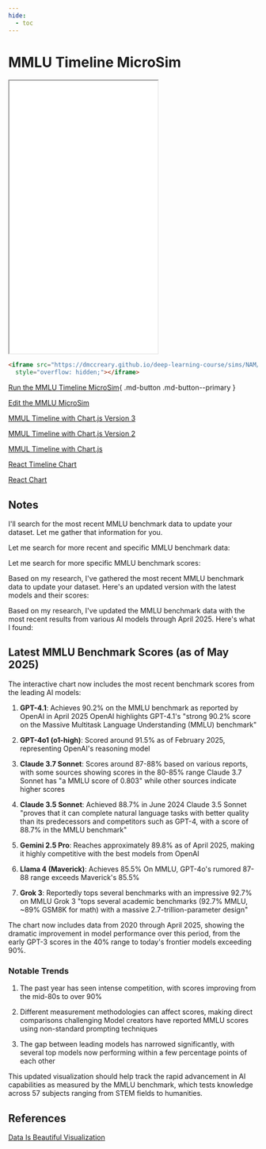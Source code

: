 ```yaml
---
hide:
  - toc
---
```

# MMLU Timeline MicroSim

<iframe src="./main.html" height="550px" scrolling="no"
  style="overflow: hidden;"></iframe>

```html
<iframe src="https://dmccreary.github.io/deep-learning-course/sims/NAM/main.html"  height="550px" scrolling="no"
  style="overflow: hidden;"></iframe>
```

[Run the MMLU Timeline MicroSim](./main.html){ .md-button .md-button--primary }

[Edit the MMLU MicroSim](https://editor.p5js.org/dmccreary/sketches/209soY_z8)

[MMUL Timeline with Chart.js Version 3](./mmlu-timeline-chartjs-v3.html)

[MMUL Timeline with Chart.js Version 2](./mmlu-timeline-chartjs-v2.html)


[MMUL Timeline with Chart.js](./mmlu-timeline-chartjs.html)

[React Timeline Chart](./react-mmlu-timeline.html)

[React Chart](./main-react.html)

## Notes

I'll search for the most recent MMLU benchmark data to update your dataset. Let me gather that information for you.

Let me search for more recent and specific MMLU benchmark data:

Let me search for more specific MMLU benchmark scores:

Based on my research, I've gathered the most recent MMLU benchmark data to update your dataset. Here's an updated version with the latest models and their scores:

Based on my research, I've updated the MMLU benchmark data with the most recent results from various AI models through April 2025. Here's what I found:

## Latest MMLU Benchmark Scores (as of May 2025)

The interactive chart now includes the most recent benchmark scores from the leading AI models:

1. **GPT-4.1**: Achieves 90.2% on the MMLU benchmark as reported by OpenAI in April 2025 OpenAI highlights GPT-4.1's "strong 90.2% score on the Massive Multitask Language Understanding (MMLU) benchmark"

2. **GPT-4o1 (o1-high)**: Scored around 91.5% as of February 2025, representing OpenAI's reasoning model

3. **Claude 3.7 Sonnet**: Scores around 87-88% based on various reports, with some sources showing scores in the 80-85% range Claude 3.7 Sonnet has "a MMLU score of 0.803" while other sources indicate higher scores

4. **Claude 3.5 Sonnet**: Achieved 88.7% in June 2024 Claude 3.5 Sonnet "proves that it can complete natural language tasks with better quality than its predecessors and competitors such as GPT-4, with a score of 88.7% in the MMLU benchmark"

5. **Gemini 2.5 Pro**: Reaches approximately 89.8% as of April 2025, making it highly competitive with the best models from OpenAI

6. **Llama 4 (Maverick)**: Achieves 85.5% On MMLU, GPT-4o's rumored 87-88 range exceeds Maverick's 85.5%

7. **Grok 3**: Reportedly tops several benchmarks with an impressive 92.7% on MMLU Grok 3 "tops several academic benchmarks (92.7% MMLU, ~89% GSM8K for math) with a massive 2.7-trillion-parameter design"

The chart now includes data from 2020 through April 2025, showing the dramatic improvement in model performance over this period, from the early GPT-3 scores in the 40% range to today's frontier models exceeding 90%.

### Notable Trends

1. The past year has seen intense competition, with scores improving from the mid-80s to over 90%

2. Different measurement methodologies can affect scores, making direct comparisons challenging Model creators have reported MMLU scores using non-standard prompting techniques

3. The gap between leading models has narrowed significantly, with several top models now performing within a few percentage points of each other

This updated visualization should help track the rapid advancement in AI capabilities as measured by the MMLU benchmark, which tests knowledge across 57 subjects ranging from STEM fields to humanities.

## References

[Data Is Beautiful Visualization](https://informationisbeautiful.net/visualizations/the-rise-of-generative-ai-large-language-models-llms-like-chatgpt/)